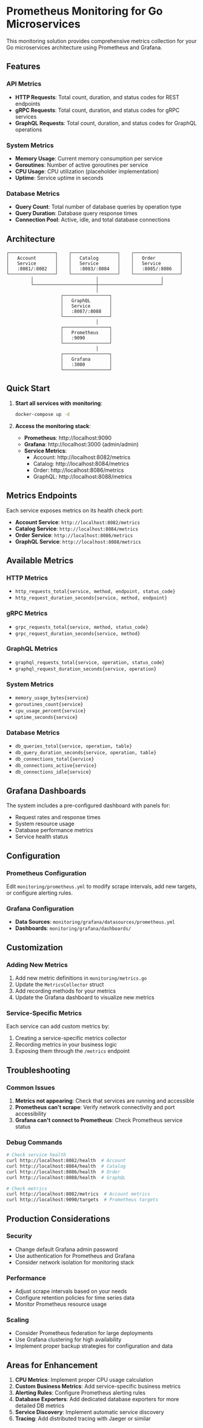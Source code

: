 # Prometheus Monitoring for Go Microservices

This monitoring solution provides comprehensive metrics collection for your Go microservices architecture using Prometheus and Grafana.

## Features

### API Metrics
- **HTTP Requests**: Total count, duration, and status codes for REST endpoints
- **gRPC Requests**: Total count, duration, and status codes for gRPC services
- **GraphQL Requests**: Total count, duration, and status codes for GraphQL operations

### System Metrics
- **Memory Usage**: Current memory consumption per service
- **Goroutines**: Number of active goroutines per service
- **CPU Usage**: CPU utilization (placeholder implementation)
- **Uptime**: Service uptime in seconds

### Database Metrics
- **Query Count**: Total number of database queries by operation type
- **Query Duration**: Database query response times
- **Connection Pool**: Active, idle, and total database connections

## Architecture

```
┌─────────────────┐    ┌─────────────────┐    ┌─────────────────┐
│   Account       │    │   Catalog       │    │   Order         │
│   Service       │    │   Service       │    │   Service       │
│   :8081/:8082   │    │   :8083/:8084   │    │   :8085/:8086   │
└─────────────────┘    └─────────────────┘    └─────────────────┘
         │                       │                       │
         └───────────────────────┼───────────────────────┘
                                 │
                    ┌─────────────────┐
                    │   GraphQL       │
                    │   Service       │
                    │   :8087/:8088   │
                    └─────────────────┘
                                 │
                    ┌─────────────────┐
                    │   Prometheus    │
                    │   :9090         │
                    └─────────────────┘
                                 │
                    ┌─────────────────┐
                    │   Grafana       │
                    │   :3000         │
                    └─────────────────┘
```

## Quick Start

1. **Start all services with monitoring**:
   ```bash
   docker-compose up -d
   ```

2. **Access the monitoring stack**:
   - **Prometheus**: http://localhost:9090
   - **Grafana**: http://localhost:3000 (admin/admin)
   - **Service Metrics**: 
     - Account: http://localhost:8082/metrics
     - Catalog: http://localhost:8084/metrics
     - Order: http://localhost:8086/metrics
     - GraphQL: http://localhost:8088/metrics

## Metrics Endpoints

Each service exposes metrics on its health check port:

- **Account Service**: `http://localhost:8082/metrics`
- **Catalog Service**: `http://localhost:8084/metrics`
- **Order Service**: `http://localhost:8086/metrics`
- **GraphQL Service**: `http://localhost:8088/metrics`

## Available Metrics

### HTTP Metrics
- `http_requests_total{service, method, endpoint, status_code}`
- `http_request_duration_seconds{service, method, endpoint}`

### gRPC Metrics
- `grpc_requests_total{service, method, status_code}`
- `grpc_request_duration_seconds{service, method}`

### GraphQL Metrics
- `graphql_requests_total{service, operation, status_code}`
- `graphql_request_duration_seconds{service, operation}`

### System Metrics
- `memory_usage_bytes{service}`
- `goroutines_count{service}`
- `cpu_usage_percent{service}`
- `uptime_seconds{service}`

### Database Metrics
- `db_queries_total{service, operation, table}`
- `db_query_duration_seconds{service, operation, table}`
- `db_connections_total{service}`
- `db_connections_active{service}`
- `db_connections_idle{service}`

## Grafana Dashboards

The system includes a pre-configured dashboard with panels for:
- Request rates and response times
- System resource usage
- Database performance metrics
- Service health status

## Configuration

### Prometheus Configuration
Edit `monitoring/prometheus.yml` to modify scrape intervals, add new targets, or configure alerting rules.

### Grafana Configuration
- **Data Sources**: `monitoring/grafana/datasources/prometheus.yml`
- **Dashboards**: `monitoring/grafana/dashboards/`

## Customization

### Adding New Metrics
1. Add new metric definitions in `monitoring/metrics.go`
2. Update the `MetricsCollector` struct
3. Add recording methods for your metrics
4. Update the Grafana dashboard to visualize new metrics

### Service-Specific Metrics
Each service can add custom metrics by:
1. Creating a service-specific metrics collector
2. Recording metrics in your business logic
3. Exposing them through the `/metrics` endpoint

## Troubleshooting

### Common Issues

1. **Metrics not appearing**: Check that services are running and accessible
2. **Prometheus can't scrape**: Verify network connectivity and port accessibility
3. **Grafana can't connect to Prometheus**: Check Prometheus service status

### Debug Commands
```bash
# Check service health
curl http://localhost:8082/health  # Account
curl http://localhost:8084/health  # Catalog
curl http://localhost:8086/health  # Order
curl http://localhost:8088/health  # GraphQL

# Check metrics
curl http://localhost:8082/metrics  # Account metrics
curl http://localhost:9090/targets  # Prometheus targets
```

## Production Considerations

### Security
- Change default Grafana admin password
- Use authentication for Prometheus and Grafana
- Consider network isolation for monitoring stack

### Performance
- Adjust scrape intervals based on your needs
- Configure retention policies for time series data
- Monitor Prometheus resource usage

### Scaling
- Consider Prometheus federation for large deployments
- Use Grafana clustering for high availability
- Implement proper backup strategies for configuration and data

## Areas for Enhancement

1. **CPU Metrics**: Implement proper CPU usage calculation
2. **Custom Business Metrics**: Add service-specific business metrics
3. **Alerting Rules**: Configure Prometheus alerting rules
4. **Database Exporters**: Add dedicated database exporters for more detailed DB metrics
5. **Service Discovery**: Implement automatic service discovery
6. **Tracing**: Add distributed tracing with Jaeger or similar

